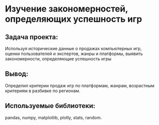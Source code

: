 # Изучение закономерностей, определяющих успешность игр
## Задача проекта:
Используя исторические данные о продажах компьютерных игр, оценки пользователей и экспертов, жанры и платформы, выявить закономерности, определяющие успешность игры 
## Вывод:
  Определил критерии продаж игр по платформам, жанрам, возрастным критериям в разбивке по регионам.
## Используемые библиотеки: 
pandas, numpy, matplotlib, plotly, stats, random.

